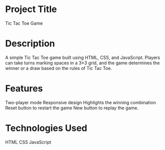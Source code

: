 # Project Title
Tic Tac Toe Game

# Description
A simple Tic Tac Toe game built using HTML, CSS, and JavaScript. Players can take turns marking spaces in a 3×3 grid, and the game determines the winner or a draw based on the rules of Tic Tac Toe.

# Features
Two-player mode
Responsive design
Highlights the winning combination
Reset button to restart the game
New button to replay the game.

# Technologies Used
HTML
CSS
JavaScript
